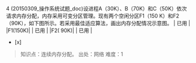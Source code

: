 4
(20150309_操作系统试题_doc)设进程A（30K）、B（70K）和C（50K）依次请求内存分配，内存采用可变分区管理。现有两个空闲分区F1（150
K）和F2（90K），如下图所示。若采用最佳适应算法，画出内存分配情况示意图。
| 已用 |
|F1(150K)|
| 已用 |
|F2( 90K)|
| 已用 |  
- [x]  

> 知识点：连续内存分配。
> 出处：网络
> 难度：1
>   
